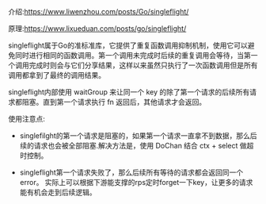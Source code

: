 介绍:https://www.liwenzhou.com/posts/Go/singleflight/

原理:https://www.lixueduan.com/posts/go/singleflight/

singleflight属于Go的准标准库，它提供了重复函数调用抑制机制，使用它可以避免同时进行相同的函数调用。第一个调用未完成时后续的重复调用会等待，当第一个调用完成时则会与它们分享结果，这样以来虽然只执行了一次函数调用但是所有调用都拿到了最终的调用结果。

singleflight内部使用 waitGroup 来让同一个 key 的除了第一个请求的后续所有请求都阻塞。直到第一个请求执行 fn 返回后，其他请求才会返回。


使用注意点:

- singlefilght的第一个请求是阻塞的，如果第一个请求一直拿不到数据，那么后续的请求也会被全部阻塞.解决方法是，使用 DoChan 结合 ctx + select 做超时控制。

- singleflight第一个请求失败了，那么后续所有等待的请求都会返回同一个 error。
实际上可以根据下游能支撑的rps定时forget一下key，让更多的请求能有机会走到后续逻辑。